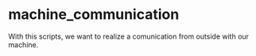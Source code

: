# machine_communication
With this scripts, we want to realize a comunication from outside with our machine.
